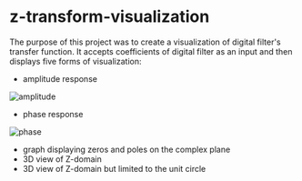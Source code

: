 # z-transform-visualization
The purpose of this project was to create a visualization of digital filter's transfer function. It accepts coefficients of digital filter as an input and then displays five forms
of visualization:
- amplitude response

![amplitude](https://user-images.githubusercontent.com/46610012/111230874-96922880-85e8-11eb-9b88-ac0f2c2b6f0e.jpg)
- phase response

![phase](https://user-images.githubusercontent.com/46610012/111231003-c9d4b780-85e8-11eb-8e8b-4cfbce88a387.jpg)

- graph displaying zeros and poles on the complex plane
- 3D view of Z-domain
- 3D view of Z-domain but limited to the unit circle

